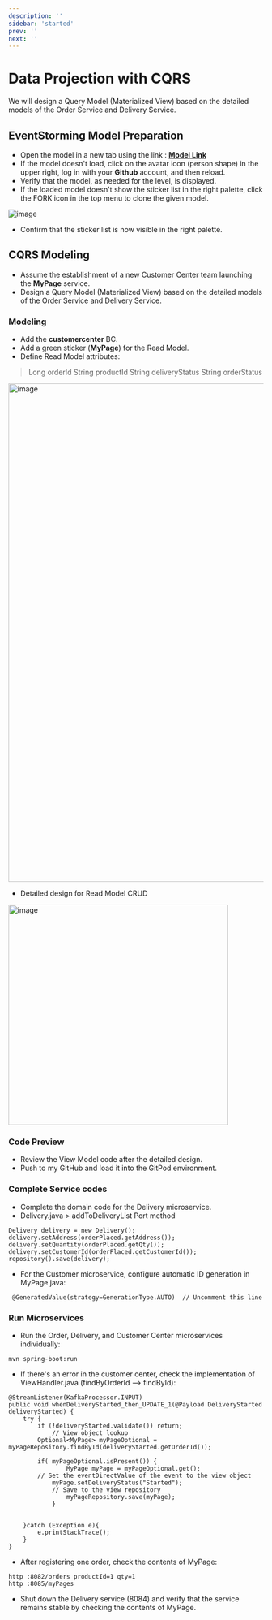 ```yaml
---
description: ''
sidebar: 'started'
prev: ''
next: ''
---
```


# Data Projection with CQRS

We will design a Query Model (Materialized View) based on the detailed models of the Order Service and Delivery Service.

## EventStorming Model Preparation

- Open the model in a new tab using the link :
**[Model Link](https://www.msaez.io/#/storming/labcqrs-231022)**
- If the model doesn't load, click on the avatar icon (person shape) in the upper right, log in with your **Github** account, and then reload.
- Verify that the model, as needed for the level, is displayed.
- If the loaded model doesn't show the sticker list in the right palette, click the FORK icon in the top menu to clone the given model.

![image](https://github.com/acmexii/demo/assets/35618409/c9a4575c-d8e2-424b-9587-7ca789dca2e1)
- Confirm that the sticker list is now visible in the right palette.

## CQRS Modeling 

- Assume the establishment of a new Customer Center team launching the **MyPage** service.
- Design a Query Model (Materialized View) based on the detailed models of the Order Service and Delivery Service.

### Modeling
- Add the **customercenter** BC.
- Add a green sticker (**MyPage**) for the Read Model.
- Define Read Model attributes:
> Long orderId 
> String productId
> String deliveryStatus
> String orderStatus

<img width="982" alt="image" src="https://user-images.githubusercontent.com/487999/191055790-5d6a529f-e2f7-49ab-8ee0-74d371f06090.png">

- Detailed design for Read Model CRUD

<img width="434" alt="image" src="https://user-images.githubusercontent.com/487999/191056403-fbdec62b-42ea-4261-8e4e-b631c6c6779a.png">

### Code Preview 
- Review the View Model code after the detailed design.
- Push to my GitHub and load it into the GitPod environment.

### Complete Service codes
- Complete the domain code for the Delivery microservice.
- Delivery.java > addToDeliveryList Port method
```
Delivery delivery = new Delivery();
delivery.setAddress(orderPlaced.getAddress());
delivery.setQuantity(orderPlaced.getQty());
delivery.setCustomerId(orderPlaced.getCustomerId());
repository().save(delivery);
```

- For the Customer microservice, configure automatic ID generation in MyPage.java:
```
 @GeneratedValue(strategy=GenerationType.AUTO)  // Uncomment this line
```

### Run Microservices
- Run the Order, Delivery, and Customer Center microservices individually:
```
mvn spring-boot:run
```
- If there's an error in the customer center, check the implementation of ViewHandler.java (findByOrderId --> findById):
```
@StreamListener(KafkaProcessor.INPUT)
public void whenDeliveryStarted_then_UPDATE_1(@Payload DeliveryStarted deliveryStarted) {
    try {
        if (!deliveryStarted.validate()) return;
            // View object lookup
        Optional<MyPage> myPageOptional = myPageRepository.findById(deliveryStarted.getOrderId());

        if( myPageOptional.isPresent()) {
                MyPage myPage = myPageOptional.get();
        // Set the eventDirectValue of the event to the view object
            myPage.setDeliveryStatus("Started");    
            // Save to the view repository
                myPageRepository.save(myPage);
            }


    }catch (Exception e){
        e.printStackTrace();
    }
}
```
- After registering one order, check the contents of MyPage:
```
http :8082/orders productId=1 qty=1
http :8085/myPages
```
- Shut down the Delivery service (8084) and verify that the service remains stable by checking the contents of MyPage.